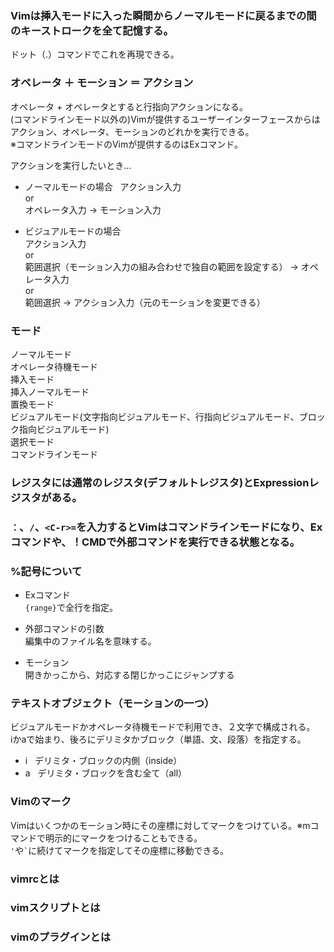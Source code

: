 ### Vimは挿入モードに入った瞬間からノーマルモードに戻るまでの間のキーストロークを全て記憶する。  
ドット（.）コマンドでこれを再現できる。  

### オペレータ ＋ モーション ＝ アクション  
オペレータ + オペレータとすると行指向アクションになる。  
(コマンドラインモード以外の)Vimが提供するユーザーインターフェースからはアクション、オペレータ、モーションのどれかを実行できる。  
※コマンドラインモードのVimが提供するのはExコマンド。  

アクションを実行したいとき...  
- ノーマルモードの場合  
アクション入力  
or  
オペレータ入力 → モーション入力  

- ビジュアルモードの場合  
アクション入力  
or  
範囲選択（モーション入力の組み合わせで独自の範囲を設定する） → オペレータ入力  
or  
範囲選択 → アクション入力（元のモーションを変更できる）  

### モード  
ノーマルモード  
オペレータ待機モード  
挿入モード  
挿入ノーマルモード  
置換モード  
ビジュアルモード(文字指向ビジュアルモード、行指向ビジュアルモード、ブロック指向ビジュアルモード)  
選択モード  
コマンドラインモード  

### レジスタには通常のレジスタ(デフォルトレジスタ)とExpressionレジスタがある。  

### `：`、`/`、`<C-r>=`を入力するとVimはコマンドラインモードになり、Exコマンドや、！CMDで外部コマンドを実行できる状態となる。

### %記号について  
- Exコマンド  
`{range}`で全行を指定。  

- 外部コマンドの引数  
編集中のファイル名を意味する。  

- モーション  
開きかっこから、対応する閉じかっこにジャンプする

### テキストオブジェクト（モーションの一つ）
ビジュアルモードかオペレータ待機モードで利用でき、２文字で構成される。  
iかaで始まり、後ろにデリミタかブロック（単語、文、段落）を指定する。
- i  
デリミタ・ブロックの内側（inside）  
- a  
デリミタ・ブロックを含む全て（all）  

### Vimのマーク
Vimはいくつかのモーション時にその座標に対してマークをつけている。※mコマンドで明示的にマークをつけることもできる。  
`'`や`` ` ``に続けてマークを指定してその座標に移動できる。

### vimrcとは
### vimスクリプトとは
### vimのプラグインとは
